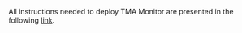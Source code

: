 All instructions needed to deploy TMA Monitor are presented in the following [link](https://github.com/eubr-atmosphere/tma-framework-m/blob/master/development/server/README.md).